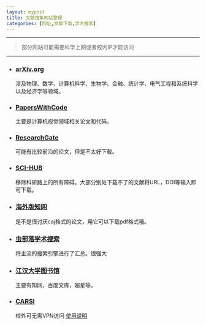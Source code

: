 ```yaml
---
layout: mypost
title: 文献搜集网站整理
categories: [网址,文献下载,学术搜索]
---
```


---

> 部分网站可能需要科学上网或者校内IP才能访问

---

- ### [arXiv.org](https://arxiv.org/)

  涉及物理、数学、计算机科学、生物学、金融、统计学、电气工程和系统科学以及经济学等领域。

  

- ### [PapersWithCode](https://paperswithcode.com/)

  主要是计算机视觉领域相关论文和代码。

  

- ### [ResearchGate](https://www.researchgate.net/)

  可能有比较前沿的论文，但是不太好下载。

  

- ### [SCI-HUB](https://sci-hub.se/)

  移除科研路上的所有障碍。大部分别处下载不了的文献将URL，DOI等输入即可下载。

  

- ### [海外版知网](http://eng.oversea.cnki.net/kns55/default.aspx)

  是不是很讨厌caj格式的论文，用它可以下载pdf格式哦。

  

- ### [虫部落学术搜索](https://scholar.chongbuluo.com/)

  将主流的搜索引擎进行了汇总。很强大

  

- ### [江汉大学图书馆](http://www.lib.jhun.edu.cn/app/periodical/1/more?wfwfid=24344)

  主要有知网，百度文库，超星等。



- ### [CARSI](https://www.carsi.edu.cn/index_zh.htm)

  校外可无需VPN访问  [使用说明](http://www.lib.jhun.edu.cn/engine2/general/2834341/detail?engineInstanceId=24919&pageType=1&typeId=1004270&pageId=13277&websiteId=12504)